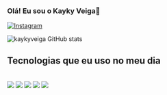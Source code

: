 ### Olá! Eu sou o Kayky Veiga🤚

[![Instagram](https://img.shields.io/badge/Instagram-E4405F?style=for-the-badge&logo=instagram&logoColor=white)](https://www.instagram.com/invites/contact/?i=1ulhvtj8j0r64&utm_content=4ayc4pr)

![kaykyveiga GitHub stats](https://github-readme-stats.vercel.app/api?username=kaykyveiga&show_icons=true&theme=onedark)

## Tecnologias que eu uso no meu dia

<div style="display:inline_block"><br/>
 <img align="center" alt"html5" src="https://img.shields.io/badge/HTML5-E34F26?style=for-the-badge&logo=html5&logoColor=white"/>
 <img align="center" alt"css" src="https://img.shields.io/badge/CSS3-1572B6?style=for-the-badge&logo=css3&logoColor=white"/>
 <img align="center" alt"javascript" src="https://img.shields.io/badge/JavaScript-F7DF1E?style=for-the-badge&logo=javascript&logoColor=black"/>
 <img align="center" alt"nodejs" src="https://img.shields.io/badge/Node.js-43853D?style=for-the-badge&logo=node.js&logoColor=white"/>
 <img align="center" alt"c#" src="https://img.shields.io/badge/C%23-239120?style=for-the-badge&logo=c-sharp&logoColor=white"/>
</div>
